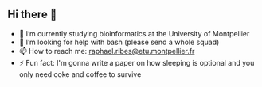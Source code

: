 ## Hi there 👋

- 🔭 I’m currently studying bioinformatics at the University of Montpellier
- 🤔 I’m looking for help with bash (please send a whole squad)
- 📫 How to reach me: raphael.ribes@etu.montpellier.fr
- ⚡ Fun fact: I'm gonna write a paper on how sleeping is optional and you only need coke and coffee to survive
